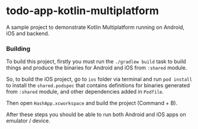 # todo-app-kotlin-multiplatform
A sample project to demonstrate Kotlin Multiplatform running on Android, iOS and backend.

### Building

To build this project, firstly you must run the `./gradlew build` task to build things and produce the binaries for Android and iOS from `:shared` module.

So, to build the iOS project, go to `ios` folder via terminal and run `pod install` to install the `shared.podspec` that contains definitions for binaries generated from `:shared` module, and other dependencies added in `Podfile`.

Then open `HashApp.xcworkspace` and build the project (Command + B).

After these steps you should be able to run both Android and iOS apps on emulator / device.
